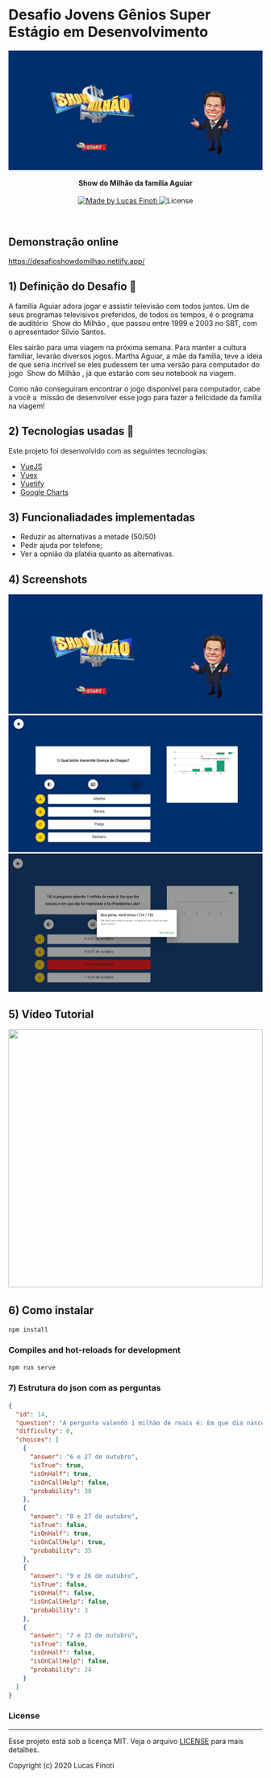 # Desafio Jovens Gênios Super Estágio em Desenvolvimento

  
  

<h4  align="center">

  

  

<img src="./src/assets/screenshots/1.png" /><br>

  

  

<b>Show do Milhão da família Aguiar</b>

  

  

</h4>

  

  

<p  align="center">

  

  

<a  href="https://lucasfinoti.netlify.app">

  

  

<img  alt="Made by Lucas Finoti"  src="https://img.shields.io/badge/made%20by-LucasFinoti-red">

  

  

</a>

  

  

<img alt="License" src="https://img.shields.io/badge/license-MIT-red">
  

  

</p>
 

<br>

## Demonstração online

https://desafioshowdomilhao.netlify.app/
  

## 1) Definição do Desafio :muscle:


A família Aguiar adora jogar e assistir televisão com todos juntos. Um de seus programas televisivos preferidos, de todos os tempos, é o programa de auditório ​ Show do Milhão​ , que passou entre 1999 e 2003 no SBT, com o apresentador Sílvio Santos.

Eles sairão para uma viagem na próxima semana. Para manter a cultura familiar, levarão diversos jogos. Martha Aguiar, a mãe da família, teve a ideia de que seria incrível se eles pudessem ter uma versão para computador do jogo ​ Show do Milhão​ , já que estarão com seu notebook na viagem. 

Como não conseguiram encontrar o jogo disponível para computador, cabe a você a ​ missão de
desenvolver esse jogo para fazer a felicidade da família na viagem!

## 2) Tecnologias usadas :rocket:
Este projeto foi desenvolvido com as seguintes tecnologias:
- [VueJS](https://vuejs.org/)
- [Vuex](https://vuex.vuejs.org/)
- [Vuetify](https://vuetifyjs.com/en/)
- [Google Charts](https://developers.google.com/chart/)

## 3) Funcionaliadades implementadas
- Reduzir as alternativas a metade (50/50)
- Pedir ajuda por telefone;
- Ver a opnião da platéia quanto as alternativas.

## 4) Screenshots

<p align="center">
  <img src="./src/assets/screenshots/1.png" />

  <img src="./src/assets/screenshots/2.png"/>

  <img src="./src/assets/screenshots/3.png"/>
</p>


## 5) Vídeo Tutorial

[<img src="https://img.youtube.com/vi/Nefhor-MDs8/maxresdefault.jpg" width="100%" height="512">](https://youtu.be/Nefhor-MDs8)



## 6) Como instalar

```
npm install
```

### Compiles and hot-reloads for development
```
npm run serve
```

### 7) Estrutura do json com as perguntas
``` json
{
  "id": 14,
  "question": "A pergunta valendo 1 milhão de reais é: Em que dia nasceu e em que dia foi registrado o Ex-Presidente Lula? ",
  "difficulty": 0,
  "choices": [
    {
      "answer": "6 e 27 de outubro",
      "isTrue": true,
      "isOnHalf": true,
      "isOnCallHelp": false,
      "probability": 38
    },
    {
      "answer": "8 e 27 de outubro",
      "isTrue": false,
      "isOnHalf": true,
      "isOnCallHelp": true,
      "probability": 35
    },
    {
      "answer": "9 e 26 de outubro",
      "isTrue": false,
      "isOnHalf": false,
      "isOnCallHelp": false,
      "probability": 3
    },
    {
      "answer": "7 e 23 de outubro",
      "isTrue": false,
      "isOnHalf": false,
      "isOnCallHelp": false,
      "probability": 24
    }
  ]
}
```

  

### License
 

----
Esse projeto está sob a licença MIT. Veja o arquivo [LICENSE](LICENSE.md) para mais detalhes.
  
Copyright (c) 2020 Lucas Finoti
